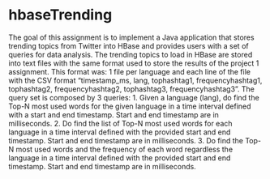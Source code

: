# hbaseTrending
The goal of this assignment is to implement a Java application that stores trending topics from Twitter into HBase and provides users with a set of queries for data analysis. The trending topics to load in HBase are stored into text files with the same format used to store the results of the project 1 assignment. This format was: 1 file per language and each line of the file with the CSV format “timestamp_ms, lang, tophashtag1, frequencyhashtag1, tophashtag2, frequencyhashtag2, tophashtag3, frequencyhashtag3”. The query set is composed by 3 queries: 1. Given a language (lang), do find the Top-N most used words for the given language in a time interval defined with a start and end timestamp. Start and end timestamp are in milliseconds. 2. Do find the list of Top-N most used words for each language in a time interval defined with the provided start and end timestamp. Start and end timestamp are in milliseconds. 3. Do find the Top-N most used words and the frequency of each word regardless the language in a time interval defined with the provided start and end timestamp. Start and end timestamp are in milliseconds.
